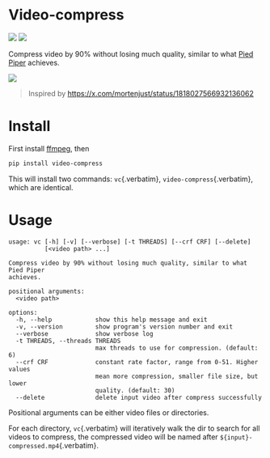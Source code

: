 # Video-compress

[![](https://img.shields.io/pypi/v/video-compress.svg)](https://pypi.org/project/video-compress)
[![](https://github.com/jiacai2050/video-compress/actions/workflows/ci.yml/badge.svg)](https://github.com/jiacai2050/video-compress/actions/workflows/ci.yml)

Compress video by 90% without losing much quality, similar to what [Pied
Piper](https://en.wikipedia.org/wiki/Silicon_Valley_(TV_series))
achieves.

![](pied-piper.jpg)

> Inspired by <https://x.com/mortenjust/status/1818027566932136062>

# Install

First install [ffmpeg](https://www.ffmpeg.org/download.html), then

``` bash
pip install video-compress
```

This will install two commands: `vc`{.verbatim},
`video-compress`{.verbatim}, which are identical.

# Usage

``` example
usage: vc [-h] [-v] [--verbose] [-t THREADS] [--crf CRF] [--delete]
          [<video path> ...]

Compress video by 90% without losing much quality, similar to what Pied Piper
achieves.

positional arguments:
  <video path>

options:
  -h, --help            show this help message and exit
  -v, --version         show program's version number and exit
  --verbose             show verbose log
  -t THREADS, --threads THREADS
                        max threads to use for compression. (default: 6)
  --crf CRF             constant rate factor, range from 0-51. Higher values
                        mean more compression, smaller file size, but lower
                        quality. (default: 30)
  --delete              delete input video after compress successfully
```

Positional arguments can be either video files or directories.

For each directory, `vc`{.verbatim} will iteratively walk the dir to
search for all videos to compress, the compressed video will be named
after `${input}-compressed.mp4`{.verbatim}.
